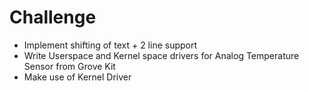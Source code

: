 # Challenge

- Implement shifting of text + 2 line support
- Write Userspace and Kernel space drivers for Analog Temperature Sensor from Grove Kit
- Make use of Kernel Driver